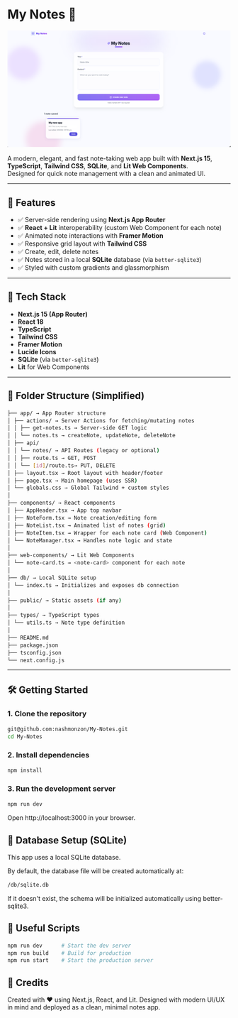 # My Notes 📝

![My Notes App Preview](./My-NotesImg.png)

A modern, elegant, and fast note-taking web app built with **Next.js 15**, **TypeScript**, **Tailwind CSS**, **SQLite**, and **Lit Web Components**.  
Designed for quick note management with a clean and animated UI.

---

## 🚀 Features

- ✅ Server-side rendering using **Next.js App Router**
- ✅ **React + Lit** interoperability (custom Web Component for each note)
- ✅ Animated note interactions with **Framer Motion**
- ✅ Responsive grid layout with **Tailwind CSS**
- ✅ Create, edit, delete notes
- ✅ Notes stored in a local **SQLite** database (via `better-sqlite3`)
- ✅ Styled with custom gradients and glassmorphism

---

## 🧱 Tech Stack

- **Next.js 15 (App Router)**
- **React 18**
- **TypeScript**
- **Tailwind CSS**
- **Framer Motion**
- **Lucide Icons**
- **SQLite** (via `better-sqlite3`)
- **Lit** for Web Components

---

## 📁 Folder Structure (Simplified)

```bash
├── app/ → App Router structure
│ ├── actions/ → Server Actions for fetching/mutating notes
│ │ ├── get-notes.ts → Server-side GET logic
│ │ └── notes.ts → createNote, updateNote, deleteNote
│ ├── api/
│ │ └── notes/ → API Routes (legacy or optional)
│ │ ├── route.ts → GET, POST
│ │ └── [id]/route.ts→ PUT, DELETE
│ ├── layout.tsx → Root layout with header/footer
│ ├── page.tsx → Main homepage (uses SSR)
│ └── globals.css → Global Tailwind + custom styles
│
├── components/ → React components
│ ├── AppHeader.tsx → App top navbar
│ ├── NoteForm.tsx → Note creation/editing form
│ ├── NoteList.tsx → Animated list of notes (grid)
│ ├── NoteItem.tsx → Wrapper for each note card (Web Component)
│ └── NoteManager.tsx → Handles note logic and state
│
├── web-components/ → Lit Web Components
│ └── note-card.ts → <note-card> component for each note
│
├── db/ → Local SQLite setup
│ └── index.ts → Initializes and exposes db connection
│
├── public/ → Static assets (if any)
│
├── types/ → TypeScript types
│ └── utils.ts → Note type definition
│
├── README.md
├── package.json
├── tsconfig.json
└── next.config.js
```

---

## 🛠️ Getting Started

### 1. Clone the repository

```bash
git@github.com:nashmonzon/My-Notes.git
cd My-Notes
```

### 2. Install dependencies

```bash
npm install
```

### 3. Run the development server

```bash
npm run dev
```

Open http://localhost:3000 in your browser.

## 💾 Database Setup (SQLite)

This app uses a local SQLite database.

By default, the database file will be created automatically at:

```bash
/db/sqlite.db
```

If it doesn't exist, the schema will be initialized automatically using better-sqlite3.

## 🧪 Useful Scripts

```bash
npm run dev      # Start the dev server
npm run build    # Build for production
npm run start    # Start the production server
```

## 🙌 Credits

Created with ❤️ using Next.js, React, and Lit.
Designed with modern UI/UX in mind and deployed as a clean, minimal notes app.
